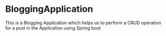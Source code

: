 # BloggingApplication
This is a Blogging Application which helps us to perform a CRUD operation for a post in the Application using Spring boot

